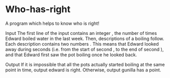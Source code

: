 # Who-has-right
A program which helps to know who is right!

Input
The first line of the input contains an integer , the number of times Edward boiled water in the last week. Then,  descriptions of a boiling follow. Each description contains two numbers . This means that Edward looked away during seconds  (i.e. from the start of second , to the end of second ), and that Edward first saw the pot boiling once he looked back.

Output
If it is impossible that all the pots actually started boiling at the same point in time, output edward is right. Otherwise, output gunilla has a point.
